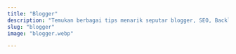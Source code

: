```yaml
---
title: "Blogger"
description: "Temukan berbagai tips menarik seputar blogger, SEO, Backlink dan tutorial bahkan template blogger"
slug: "blogger"
image: "blogger.webp"

---
```

